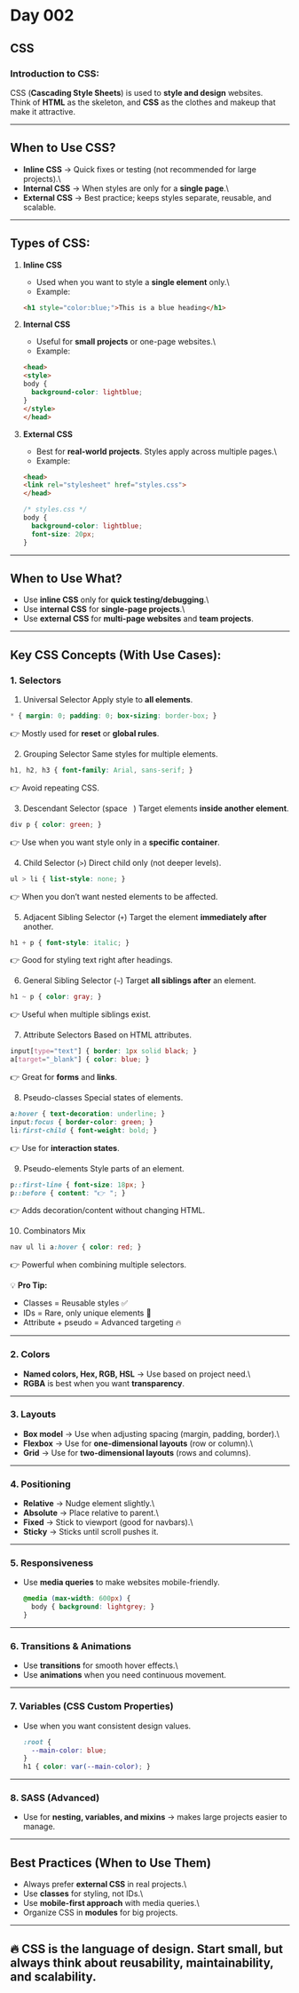 # Day 002

## CSS

### Introduction to CSS:

CSS (**Cascading Style Sheets**) is used to **style and design**
websites.\
Think of **HTML** as the skeleton, and **CSS** as the clothes and makeup
that make it attractive.

------------------------------------------------------------------------

## When to Use CSS?

-   **Inline CSS** → Quick fixes or testing (not recommended for large
    projects).\
-   **Internal CSS** → When styles are only for a **single page**.\
-   **External CSS** → Best practice; keeps styles separate, reusable,
    and scalable.

------------------------------------------------------------------------

## Types of CSS:

1.  **Inline CSS**
    -   Used when you want to style a **single element** only.\
    -   Example:

    ``` html
    <h1 style="color:blue;">This is a blue heading</h1>
    ```
2.  **Internal CSS**
    -   Useful for **small projects** or one-page websites.\
    -   Example:

    ``` html
    <head>
    <style>
    body {
      background-color: lightblue;
    }
    </style>
    </head>
    ```
3.  **External CSS**
    -   Best for **real-world projects**. Styles apply across multiple
        pages.\
    -   Example:

    ``` html
    <head>
    <link rel="stylesheet" href="styles.css">
    </head>
    ```

    ``` css
    /* styles.css */
    body {
      background-color: lightblue;
      font-size: 20px;
    }
    ```

------------------------------------------------------------------------

## When to Use What?

-   Use **inline CSS** only for **quick testing/debugging**.\
-   Use **internal CSS** for **single-page projects**.\
-   Use **external CSS** for **multi-page websites** and **team
    projects**.

------------------------------------------------------------------------

## Key CSS Concepts (With Use Cases):

### 1. Selectors

 1. Universal Selector
Apply style to **all elements**.

```css
* { margin: 0; padding: 0; box-sizing: border-box; }
```
👉 Mostly used for **reset** or **global rules**.

 2. Grouping Selector
Same styles for multiple elements.

```css
h1, h2, h3 { font-family: Arial, sans-serif; }
```
👉 Avoid repeating CSS.

 3. Descendant Selector (space ` `)
Target elements **inside another element**.

```css
div p { color: green; }
```
👉 Use when you want style only in a **specific container**.

 4. Child Selector (`>`)
Direct child only (not deeper levels).

```css
ul > li { list-style: none; }
```
👉 When you don’t want nested elements to be affected.

5. Adjacent Sibling Selector (`+`)
Target the element **immediately after** another.

```css
h1 + p { font-style: italic; }
```
👉 Good for styling text right after headings.

6. General Sibling Selector (`~`)
Target **all siblings after** an element.

```css
h1 ~ p { color: gray; }
```
👉 Useful when multiple siblings exist.

7. Attribute Selectors
Based on HTML attributes.

```css
input[type="text"] { border: 1px solid black; }
a[target="_blank"] { color: blue; }
```
👉 Great for **forms** and **links**.

8. Pseudo-classes
Special states of elements.

```css
a:hover { text-decoration: underline; }
input:focus { border-color: green; }
li:first-child { font-weight: bold; }
```
👉 Use for **interaction states**.

9. Pseudo-elements
Style parts of an element.

```css
p::first-line { font-size: 18px; }
p::before { content: "👉 "; }
```
👉 Adds decoration/content without changing HTML.

10. Combinators Mix

```css
nav ul li a:hover { color: red; }
```
👉 Powerful when combining multiple selectors.

💡 **Pro Tip:**
- Classes = Reusable styles ✅
- IDs = Rare, only unique elements 🚫
- Attribute + pseudo = Advanced targeting 🔥


------------------------------------------------------------------------

### 2. Colors

-   **Named colors, Hex, RGB, HSL** → Use based on project need.\
-   **RGBA** is best when you want **transparency**.

------------------------------------------------------------------------

### 3. Layouts

-   **Box model** → Use when adjusting spacing (margin, padding,
    border).\
-   **Flexbox** → Use for **one-dimensional layouts** (row or column).\
-   **Grid** → Use for **two-dimensional layouts** (rows and columns).

------------------------------------------------------------------------

### 4. Positioning

-   **Relative** → Nudge element slightly.\
-   **Absolute** → Place relative to parent.\
-   **Fixed** → Stick to viewport (good for navbars).\
-   **Sticky** → Sticks until scroll pushes it.

------------------------------------------------------------------------

### 5. Responsiveness

-   Use **media queries** to make websites mobile-friendly.

    ``` css
    @media (max-width: 600px) {
      body { background: lightgrey; }
    }
    ```

------------------------------------------------------------------------

### 6. Transitions & Animations

-   Use **transitions** for smooth hover effects.\
-   Use **animations** when you need continuous movement.

------------------------------------------------------------------------

### 7. Variables (CSS Custom Properties)

-   Use when you want consistent design values.

    ``` css
    :root {
      --main-color: blue;
    }
    h1 { color: var(--main-color); }
    ```

------------------------------------------------------------------------

### 8. SASS (Advanced)

-   Use for **nesting, variables, and mixins** → makes large projects
    easier to manage.

------------------------------------------------------------------------

## Best Practices (When to Use Them)

-   Always prefer **external CSS** in real projects.\
-   Use **classes** for styling, not IDs.\
-   Use **mobile-first approach** with media queries.\
-   Organize CSS in **modules** for big projects.

------------------------------------------------------------------------

🔥 CSS is the language of design. Start small, but always think about
**reusability, maintainability, and scalability**.
------------------------------------------------------------------------